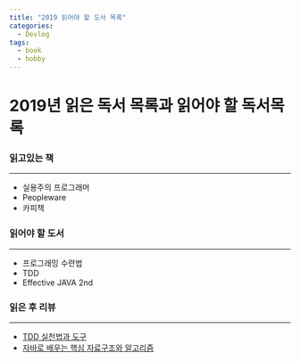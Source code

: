 ```yaml
---
title: "2019 읽어야 할 도서 목록"
categories:
  - Devlog
tags:
  - book
  - hobby
---
```


2019년 읽은 독서 목록과 읽어야 할 독서목록
==

### 읽고있는 책
***
* 실용주의 프로그래머
* Peopleware
* 카피책

### 읽어야 할 도서
***
* 프로그래밍 수련법
* TDD
* Effective JAVA 2nd

### 읽은 후 리뷰
***
* [TDD 실천법과 도구]()
* [자바로 배우는 핵심 자료구조와 알고리즘]()
